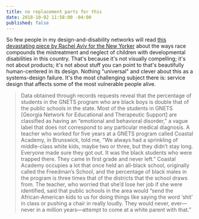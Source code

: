 ```yaml
---
title: no replacement parts for this
date: 2018-10-02 11:58:00 -04:00
published: false
---
```


So few people in my design-and-disability networks will read [this devastating piece by Rachel Aviv for the New Yorker](https://www.newyorker.com/magazine/2018/10/01/georgias-separate-and-unequal-special-education-system) about the ways race compounds the mistreatment and neglect of children with developmental disabilities in this country. That's because it's not visually compelling; it's not about products; it's not about stuff you can point to that's beautifully human-centered in its design. Nothing "universal" and clever about this as a systems-design failure. It's the most challenging subject there is: service design that affects some of the most vulnerable people alive. 

>Data obtained through records requests reveal that the percentage of students in the GNETS program who are black boys is double that of the public schools in the state. Most of the students in GNETS [Georgia Network for Educational and Therapeutic Support] are classified as having an “emotional and behavioral disorder,” a vague label that does not correspond to any particular medical diagnosis. A teacher who worked for five years at a GNETS program called Coastal Academy, in Brunswick, told me, “We always had a sprinkling of middle-class white kids, maybe two or three, but they didn’t stay long. Everyone made sure they got out. It was the black students who were trapped there. They came in first grade and never left.” Coastal Academy occupies a lot that once held an all-black school, originally called the Freedman’s School, and the percentage of black males in the program is three times that of the districts that the school draws from. The teacher, who worried that she’d lose her job if she were identified, said that public schools in the area would “send the African-American kids to us for doing things like saying the word ‘shit’ in class or pushing a chair in really loudly. They would never, ever—never in a million years—attempt to come at a white parent with that.”